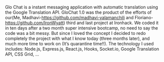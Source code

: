 Glo Chat is a instant messaging application with automatic translation using the Google Translation API.
GloChat 1.0 was the product of the efforts of our(Me, Madhavi-https://github.com/madhavi-yalamanchili and Floriano-https://github.com/IronWyatt) third and last project at Ironhack. We coded it in ten days after a two month super intensive bootcamp, no need to say the code was a bit messy.
But since I loved the concept I decided to redo completely the project with what I know today (three months later), and much more time to work on (It’s quarantine time!!).
The technology I used includes: Node.js, Express.js, React.js, Hooks, Socket.io, Google Translation API, CSS Grid, …

